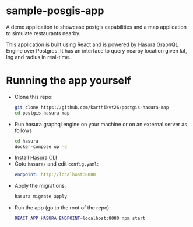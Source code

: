 # sample-posgis-app

A demo application to showcase postgis capabilities and a map application to simulate restaurants nearby.

This application is built using React and is powered by Hasura
GraphQL Engine over Postgres. It has an interface to query nearby location given lat, lng and radius in real-time.

# Running the app yourself

- Clone this repo:
  ```bash
  git clone https://github.com/karthikvt26/postgis-hasura-map
  cd postgis-hasura-map
  ```
- Run hasura graphql engine on your machine or on an external server as follows
  ```bash
  cd hasura
  docker-compose up -d
  ```
- [Install Hasura CLI](https://docs.hasura.io/1.0/graphql/manual/hasura-cli/install-hasura-cli.html)
- Goto `hasura/` and edit `config.yaml`:
  ```yaml
  endpoint: http://localhost:8080
  ```
- Apply the migrations:
  ```bash
  hasura migrate apply
  ```
- Run the app (go to the root of the repo):
  ```bash
  REACT_APP_HASURA_ENDPOINT=localhost:8080 npm start
  ```
